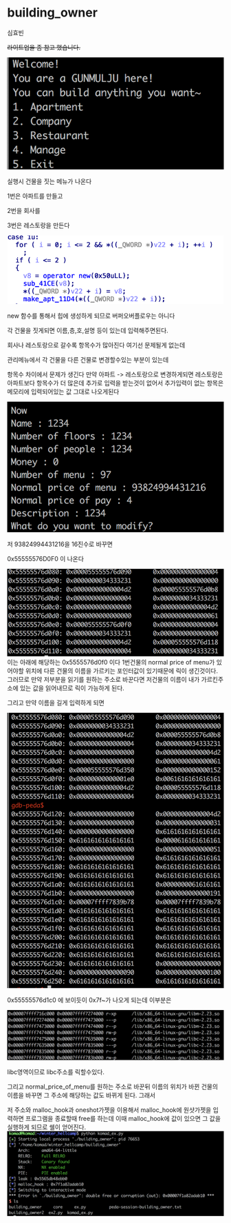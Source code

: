 # building_owner

심효빈

~~라이트업을 좀 참고 했습니다.~~

![1](./screenshot/1.png)

실행시 건물을 짓는 메뉴가 나온다  

1번은 아파트를 만들고

2번을 회사를

3번은 레스토랑을 만든다

![2](./screenshot/2.png)

new 함수를 통해서 힙에 생성하게 되므로 버퍼오버플로우는 아니다

각 건물을 짓게되면 이름,층,호,설명 등이 있는데 입력해주면된다.

회사나 레스토랑으로 갈수록 항목수가 많아진다 여기선 문제될게 없는데

관리메뉴에서 각 건물을 다른 건물로 변경할수있는 부분이 있는데

항목수 차이에서 문제가 생긴다 만약 아파트 -> 레스토랑으로 변경하게되면 레스토랑은 아파트보다 항목수가 더 많은데 추가로 입력을 받는것이 없어서 추가입력이 없는 항목은 메모리에 입력되어있는 값 그대로 나오게된다

![3](./screenshot/3.png)

저 93824994431216을 16진수로 바꾸면 

0x55555576D0F0 이 나온다

![4](./screenshot/4.png)이는 아래에 해당하는 0x5555576d0f0 이다 1번건물의 normal price of menu가 있어야할 위치에 다른 건물의 이름을 가르키는 포인터값이 있기때문에 릭이 생긴것이다. 그러므로 만약 저부분을 읽기를 원하는 주소로 바꾼다면 저건물의 이름이 내가 가르킨주소에 있는 값을 읽어내므로 릭이 가능하게 된다. 

그리고 만약 이름을 길게 입력하게 되면

![5](./screenshot/5.png)

0x55555576d1c0 에 보이듯이 0x7f~가 나오게 되는데 이부분은 

![6](./screenshot/6.png)

libc영역이므로 libc주소를 릭할수있다.

그리고 normal_price_of_menu를 원하는 주소로 바꾼뒤 이름의 위치가 바뀐 건물의 이름을 바꾸면 그 주소에 해당하는 값도 바뀌게 된다. 그래서 

저 주소와 malloc_hook과 oneshot가젯을 이용해서 malloc_hook에 원샷가젯을 입력하면 프로그램을 종료할때 free를 하는데 이때 malloc_hook에 값이 있으면 그 값을 실행하게 되므로 쉘이 얻어진다.![7](./screenshot/7.png)